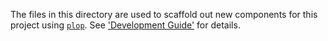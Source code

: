 The files in this directory are used to scaffold out new components for this project using [`plop`](https://plopjs.com/). See ['Development Guide'](../docs/developing.md) for details.